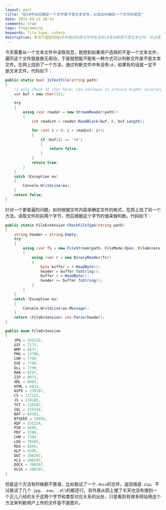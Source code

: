 ```yaml
---
layout: post
title: "在C#中如何确定一个文件是不是文本文件，以及如何确定一个文件的类型"
date: 2014-04-21 18:43
comments: true
tags: Programming
keywords: file type, csharp
description: 本文介绍如何在C#中通过检查文件中有没有\0来判断是不是文本文件，并且通过文件的前两个字节来判断文件类型。需要注意的是这两个方法都不是很准确。
---
```


今天需要从一个文本文件中读取信息，就想到如果用户选择的不是一个文本文件，遍历这个文件就是做无用功，于是就想能不能有一种方式可以判断文件是不是文本文件。在网上找到了一个方法，通过判断文件中有没有`\0`，如果有的话就一定不是文本文件。代码如下：
```csharp
public static bool IsTextFile(string path)
{
    // only check 32 char here, can increase to achieve higher accuracy
	var buf = new char[32];

	try
	{
		using (var reader = new StreamReader(path))
		{
			int readint = reader.ReadBlock(buf, 0, buf.Length);

			for (int i = 0; i < readint; i++)
			{
				if (buf[i] == '\0')
				{
					return false;
				}
			}
			return true;
		}
	}
	catch (Exception ex)
	{
		Console.WriteLine(ex);
	}
	return false;
}
```

针对一个更普遍的问题，如何根据文件内容来确定文件的格式，在网上找了另一个方法。读取文件的前两个字节，然后根据这个字节的值来做判断。代码如下：

```csharp
public static FileExtension CheckFileType(string path)
{
	string header = string.Empty;
	try
	{
		using (var fs = new FileStream(path, FileMode.Open, FileAccess.Read))
		{
			using (var r = new BinaryReader(fs))
			{
				byte buffer = r.ReadByte();
				header = buffer.ToString();
				buffer = r.ReadByte();
				header += buffer.ToString();
			}
		}
	}
	catch (Exception ex)
	{
		Console.WriteLine(ex.Message);
	}
	return (FileExtension) int.Parse(header);
}

public enum FileExtension
{
	JPG = 255216,
	GIF = 7173,
	BMP = 6677,
	PNG = 13780,
	COM = 7790,
	EXE = 7790,
	DLL = 7790,
	RAR = 8297,
	ZIP = 8075,
	XML = 6063,
	HTML = 6033,
	ASPX = 239187,
	CS = 117115,
	JS = 119105,
	TXT = 210187,
	SQL = 255254,
	BAT = 64101,
	BTSEED = 10056,
	RDP = 255254,
	PSD = 5666,
	PDF = 3780,
	CHM = 7384,
	LOG = 70105,
	REG = 8269,
	HLP = 6395,
	DOC = 208207,
	XLS = 208207,
	DOCX = 208207,
	XLSX = 208207,
}
```

但是这个方法有时候都不靠谱，比如我试了一个`.docx`的文件，返回值是`.zip`。不过我试了几个`.jpg`、`.exe`、`.dll`的都还行。另外我从网上搜了半天也没有搜到一个正儿八经的关于这两个字节和类型对应关系的出处，只是看到有很多网站用这个方法来判断用户上传的文件是不是图片。